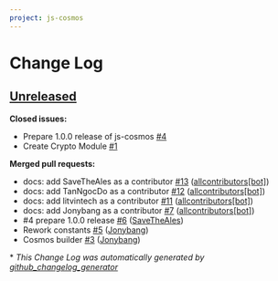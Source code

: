 ```yaml
---
project: js-cosmos
---
```

# Change Log

## [Unreleased](https://github.com/cybercongress/js-cosmos/tree/HEAD)

**Closed issues:**

- Prepare 1.0.0 release of js-cosmos [\#4](https://github.com/cybercongress/js-cosmos/issues/4)
- Create Crypto Module [\#1](https://github.com/cybercongress/js-cosmos/issues/1)

**Merged pull requests:**

- docs: add SaveTheAles as a contributor [\#13](https://github.com/cybercongress/js-cosmos/pull/13) ([allcontributors[bot]](https://github.com/apps/allcontributors))
- docs: add TanNgocDo as a contributor [\#12](https://github.com/cybercongress/js-cosmos/pull/12) ([allcontributors[bot]](https://github.com/apps/allcontributors))
- docs: add litvintech as a contributor [\#11](https://github.com/cybercongress/js-cosmos/pull/11) ([allcontributors[bot]](https://github.com/apps/allcontributors))
- docs: add Jonybang as a contributor [\#7](https://github.com/cybercongress/js-cosmos/pull/7) ([allcontributors[bot]](https://github.com/apps/allcontributors))
- \#4 prepare 1.0.0 release [\#6](https://github.com/cybercongress/js-cosmos/pull/6) ([SaveTheAles](https://github.com/SaveTheAles))
- Rework constants [\#5](https://github.com/cybercongress/js-cosmos/pull/5) ([Jonybang](https://github.com/Jonybang))
- Cosmos builder [\#3](https://github.com/cybercongress/js-cosmos/pull/3) ([Jonybang](https://github.com/Jonybang))



\* *This Change Log was automatically generated by [github_changelog_generator](https://github.com/skywinder/Github-Changelog-Generator)*